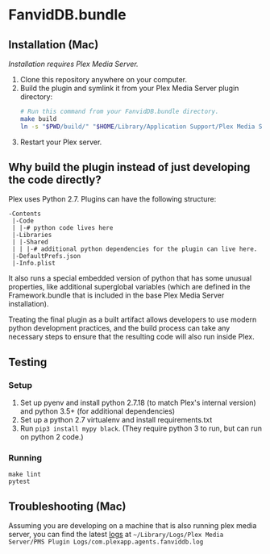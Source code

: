 # FanvidDB.bundle

## Installation (Mac)

_Installation requires Plex Media Server._

1. Clone this repository anywhere on your computer.
2. Build the plugin and symlink it from your Plex Media Server plugin directory:
   ```bash
   # Run this command from your FanvidDB.bundle directory.
   make build
   ln -s "$PWD/build/" "$HOME/Library/Application Support/Plex Media Server/Plug-ins/FanvidDB.bundle"
   ```
3. Restart your Plex server.

## Why build the plugin instead of just developing the code directly?

Plex uses Python 2.7. Plugins can have the following structure:

```
-Contents
 |-Code
 | |-# python code lives here
 |-Libraries
 | |-Shared
 | | |-# additional python dependencies for the plugin can live here.
 |-DefaultPrefs.json
 |-Info.plist
```

It also runs a special embedded version of python that has some unusual properties, like additional superglobal variables (which are defined in the Framework.bundle that is included in the base Plex Media Server installation).

Treating the final plugin as a built artifact allows developers to use modern python development practices, and the build process can take any necessary steps to ensure that the resulting code will also run inside Plex.

## Testing

### Setup

1. Set up pyenv and install python 2.7.18 (to match Plex's internal version) and python 3.5+ (for additional dependencies)
2. Set up a python 2.7 virtualenv and install requirements.txt
3. Run `pip3 install mypy black`. (They require python 3 to run, but can run on python 2 code.) 

### Running

```
make lint
pytest
```

## Troubleshooting (Mac)

Assuming you are developing on a machine that is also running plex media server, you can find the latest [logs](https://support.plex.tv/articles/200250417-plex-media-server-log-files/) at `~/Library/Logs/Plex Media Server/PMS Plugin Logs/com.plexapp.agents.fanviddb.log`

